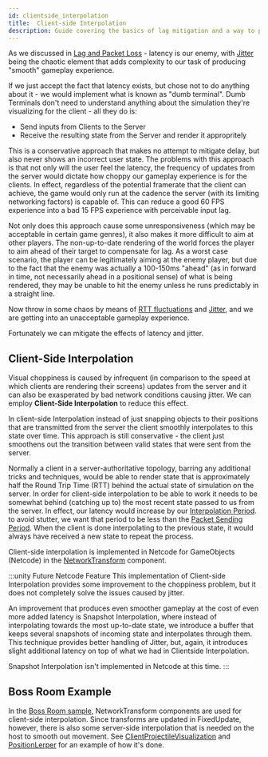 ```yaml
---
id: clientside_interpolation
title:  Client-side Interpolation
description: Guide covering the basics of lag mitigation and a way to produce smooth gameplay.
---
```


As we discussed in [Lag and Packet Loss](lagandpacketloss.md) - latency is our enemy, with [Jitter](lagandpacketloss#jitter) being the chaotic element that adds complexity to our task of producing "smooth" gameplay experience.

If we just accept the fact that latency exists, but chose not to do anything about it - we would implement what is known as "dumb terminal". Dumb Terminals don't need to understand anything about the simulation they're visualizing for the client - all they do is:

* Send inputs from Clients to the Server
* Receive the resulting state from the Server and render it appropritely

This is a conservative approach that makes no attempt to mitigate delay, but also never shows an incorrect user state. The problems with this approach is that not only will the user feel the latency, the frequency of updates from the server would dictate how choppy our gameplay experience is for the clients. In effect, regardless of the potential framerate that the client can achieve, the game would only run at the cadence the server (with its limiting networking factors) is capable of. This can reduce a good 60 FPS experience into a  bad 15 FPS experience with perceivable input lag.

Not only does this approach cause some unresponsiveness (which may be acceptable in certain game genres), it also makes it more difficult to aim at other players. The non-up-to-date rendering of the world forces the player to aim ahead of their target to compensate for lag. As a worst case scenario, the player can be legitimately aiming at the enemy player, but due to the fact that the enemy was actually a 100-150ms "ahead" (as in forward in time, not necessarily ahead in a positional sense) of what is being rendered, they may be unable to hit the enemy unless he runs predictably in a straight line. 

Now throw in some chaos by means of [RTT fluctuations](lagandpacketloss#round-trip-time-rtt) and [Jitter](lagandpacketloss#jitter), and we are getting into an unacceptable gameplay experience.

Fortunately we can mitigate the effects of latency and jitter.

## Client-Side Interpolation

Visual choppiness is caused by infrequent (in comparison to the speed at which clients are rendering their screens) updates from the server and it can also be exasperated by bad network conditions causing jitter. We can employ **Client-Side Interpolation** to reduce this effect. 

In client-side Interpolation instead of just snapping objects to their positions that are transmitted from the server the client smoothly interpolates to this state over time. This approach is still conservative - the client just smoothens out the transition between valid states that were sent from the server. 

Normally a client in a server-authoritative topology, barring any additional tricks and techniques, would be able to render state that is approximately half the Round Trip Time (RTT) behind the actual state of simulation on the server. In order for client-side interpolation to be able to work it needs to be somewhat behind (catching up to) the most recent state passed to us from the server. In effect, our latency would increase by our [Interpolation Period](../reference/glossary/ticks-and-update-rates#interpolation-period). to avoid stutter, we want that period to be less than the [Packet Sending Period](../reference/glossary/ticks-and-update-rates#packet-sending-period). When the client is done interpolating to the previous state, it would always have received a new state to repeat the process. 

Client-side interpolation is implemented in Netcode for GameObjects (Netcode) in the [NetworkTransform](../components/networktransform.md) component.

:::unity Future  Netcode Feature
This implementation of Client-side Interpolation provides some improvement to the choppiness problem, but it does not completely solve the issues caused by jitter.

An improvement that produces even smoother gameplay at the cost of even more added latency is Snapshot Interpolation, where instead of interpolating towards the most up-to-date state, we introduce a buffer that keeps several snapshots of incoming state and interpolates through them. This technique provides better handling of Jitter, but, again, it introduces slight additional latency on top of what we had in Clientside Interpolation.

Snapshot Interpolation isn't implemented in Netcode at this time.
:::

## Boss Room Example

In the [Boss Room sample](https://github.com/Unity-Technologies/com.unity.multiplayer.samples.coop/), NetworkTransform components are used for client-side interpolation. Since transforms are updated in FixedUpdate, however, there is also some server-side interpolation that is needed on the host to smooth out movement. See [ClientProjectileVisualization](https://github.com/Unity-Technologies/com.unity.multiplayer.samples.coop/blob/v1.3.1-pre/Assets/Scripts/Gameplay/GameplayObjects/ClientProjectileVisualization.cs) and [PositionLerper](https://github.com/Unity-Technologies/com.unity.multiplayer.samples.coop/blob/v1.3.1-pre/Assets/Scripts/Utils/PositionLerper.cs) for an example of how it's done.
